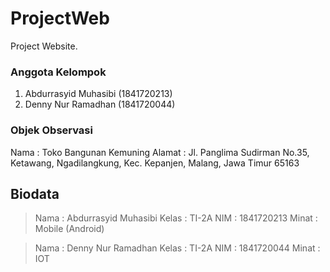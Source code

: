 # ProjectWeb
Project Website.

### Anggota Kelompok ###
1. Abdurrasyid Muhasibi (1841720213)
2. Denny Nur Ramadhan (1841720044)

### Objek Observasi ###
Nama		: Toko Bangunan Kemuning
Alamat	: Jl. Panglima Sudirman No.35, Ketawang, Ngadilangkung, Kec. Kepanjen, Malang, Jawa Timur 65163

## Biodata ##
> Nama		: Abdurrasyid Muhasibi
> Kelas		: TI-2A
> NIM			: 1841720213
> Minat		: Mobile (Android)

> Nama		: Denny Nur Ramadhan
> Kelas		: TI-2A
> NIM			: 1841720044
> Minat		: IOT
